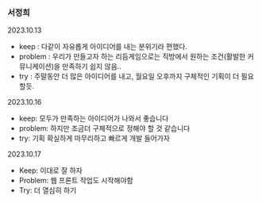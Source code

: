 ### 서정희

2023.10.13

- keep : 다같이 자유롭게 아이디어를 내는 분위기라 편했다.
- problem : 우리가 만들고자 하는 리듬게임으로는 직방에서 원하는 조건(활발한 커뮤니케이션)을 만족하기 쉽지 않음..
- try : 주말동안 더 많은 아이디어를 내고, 월요일 오후까지 구체적인 기획이 더 필요할듯.


2023.10.16

- keep: 모두가 만족하는 아이디어가 나와서 좋습니다
- problem: 하지만 조금더 구체적으로 정해야 할 것 같습니다
- try: 기획 확실하게 마무리하고 빠르게 개발 들어가자


2023.10.17

- Keep: 이대로 잘 하자
- Problem: 웹 프론트 작업도 시작해야함
- Try: 더 열심히 하기
